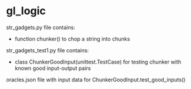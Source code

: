 # gl_logic

str_gadgets.py file contains:
  * function chunker() to chop a string into chunks
  
str_gadgets_test1.py file contains:
  * class ChunkerGoodInput(unittest.TestCase) for testing chunker with known good input-output pairs

oracles.json file with input data for ChunkerGoodInput.test_good_inputs()

